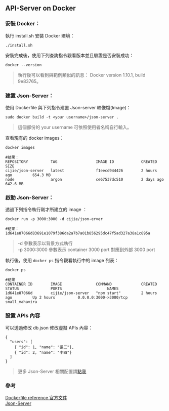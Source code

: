 ## API-Server on Docker

### 安裝 Docker：

執行 install.sh 安裝 Docker 環境：

```
./install.sh
```

安裝完成後，使用下列查詢指令觀看版本並且驗證是否安裝成功：

```
docker --version
```
> 執行後可以看到與範例類似的訊息： Docker version 1.10.1, build 9e83765。

### 建置 Json-Server：

使用 Dockerfile 與下列指令建置 Json-server 映像檔(Image)：

```
sudo docker build -t <your username>/json-server .
```
> 這個部份的 your username 可依照使用者名稱自行輸入。

查看現有的 docker images：

```
docker images

#結果：
REPOSITORY          TAG                 IMAGE ID            CREATED             SIZE
cijie/json-server   latest              f1eecd944426        2 hours ago         654.3 MB
node                argon               ce67537dc510        2 days ago          642.6 MB
```

### 啟動 Json-Server：

透過下列指令執行剛才所建立的 image ：

```
docker run -p 3000:3000 -d cijie/json-erver

#結果：
1d641e87066d83691e1079f386da2a7b7a01b856295dc47f5ad327a38a1c895a
```
> -d 參數表示以背景方式執行 <br />
> -p 3000:3000 參數表示 container 3000 port 對應到外部 3000 port

執行後，使用 `docker ps` 指令觀看執行中的 image 列表：

```
docker ps

#結果
CONTAINER ID        IMAGE               COMMAND             CREATED             STATUS              PORTS                    NAMES
1d641e87066d        cijie/json-server   "npm start"         2 hours ago         Up 2 hours          0.0.0.0:3000->3000/tcp   small_mahavira
```

### 設置 APIs 內容

可以透過修改 db.json 修改虛擬 APIs 內容：

```
{
  "users": [
    { "id": 1, "name": "張三"},
    { "id": 2, "name": "李四"}
  ]
}
```
> 更多 Json-Server 相關配置請[點我](https://github.com/typicode/json-server)

### 參考
[Dockerfile reference 官方文件](https://docs.docker.com/engine/reference/builder/) <br />
[Json-Server](https://github.com/typicode/json-Server)
